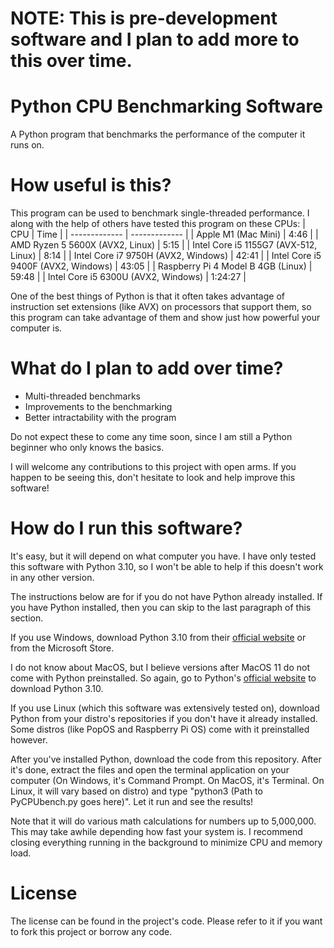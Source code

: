 # NOTE: This is pre-development software and I plan to add more to this over time.

# Python CPU Benchmarking Software
A Python program that benchmarks the performance of the computer it runs on.

# How useful is this?
This program can be used to benchmark single-threaded performance. I along with the help of others have tested this program on these CPUs:
| CPU  | Time |
| ------------- | ------------- |
| Apple M1 (Mac Mini) | 4:46 |
| AMD Ryzen 5 5600X (AVX2, Linux) | 5:15 |
|  Intel Core i5 1155G7 (AVX-512, Linux) | 8:14 |
| Intel Core i7 9750H (AVX2, Windows) | 42:41 |
| Intel Core i5 9400F (AVX2, Windows) | 43:05 |
| Raspberry Pi 4 Model B 4GB (Linux) | 59:48 |
| Intel Core i5 6300U (AVX2, Windows) | 1:24:27 |

One of the best things of Python is that it often takes advantage of instruction set extensions (like AVX) on processors that support them, so this program can take advantage of them and show just how powerful your computer is.
# What do I plan to add over time?
* Multi-threaded benchmarks
* Improvements to the benchmarking
* Better intractability with the program

Do not expect these to come any time soon, since I am still a Python beginner who only knows the basics.

I will welcome any contributions to this project with open arms. If you happen to be seeing this, don't hesitate to look and help improve this software!

# How do I run this software?
It's easy, but it will depend on what computer you have. I have only tested this software with Python 3.10, so I won't be able to help if this doesn't work in any other version.

The instructions below are for if you do not have Python already installed. If you have Python installed, then you can skip to the last paragraph of this section.

If you use Windows, download Python 3.10 from their [official website](https://www.python.org/) or from the Microsoft Store.

I do not know about MacOS, but I believe versions after MacOS 11 do not come with Python preinstalled. So again, go to Python's [official website](https://www.python.org/) to download Python 3.10.

If you use Linux (which this software was extensively tested on), download Python from your distro's repositories if you don't have it already installed. Some distros (like PopOS and Raspberry Pi OS) come with it preinstalled however.

After you've installed Python, download the code from this repository. After it's done, extract the files and open the terminal application on your computer (On Windows, it's Command Prompt. On MacOS, it's Terminal. On Linux, it will vary based on distro) and type "python3 (Path to PyCPUbench.py goes here)". Let it run and see the results!

Note that it will do various math calculations for numbers up to 5,000,000. This may take awhile depending how fast your system is. I recommend closing everything running in the background to minimize CPU and memory load.

# License
The license can be found in the project's code. Please refer to it if you want to fork this project or borrow any code.
